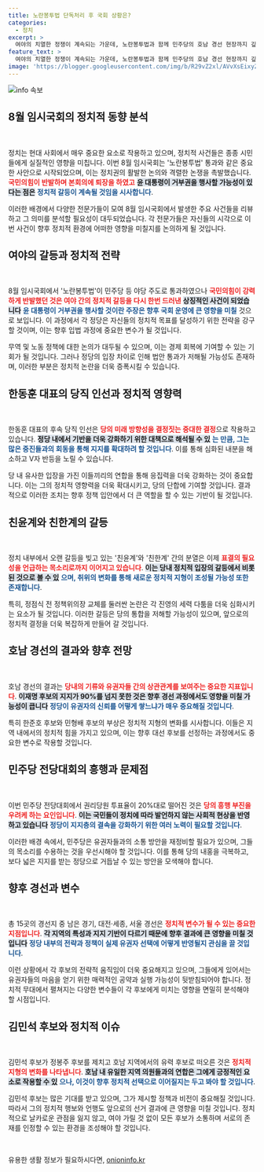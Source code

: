 ```yaml
---
title: 노란봉투법 단독처리 후 국회 상황은?
categories:
  - 정치
excerpt: >
  여야의 치열한 정쟁이 계속되는 가운데, 노란봉투법과 함께 민주당의 호남 경선 현장까지 깊이 파헤칩니다. 정치 전문가들이 전하는 신선하고 날카로운 시각을 놓치지 마세요!
feature_text: >
  여야의 치열한 정쟁이 계속되는 가운데, 노란봉투법과 함께 민주당의 호남 경선 현장까지 깊이 파헤칩니다. 정치 전문가들이 전하는 신선하고 날카로운 시각을 놓치지 마세요!
image: 'https://blogger.googleusercontent.com/img/b/R29vZ2xl/AVvXsEixyZcFfHzMRdzZMjFBmAUKJYCLCGyLL1o632UiGVXcaFdKo_bkvkuCioo0uUKlGfBVcT3P84aROyZIXSBEx3Aw5nCQ3pTgDom1WDC4m8eifvWiAmWEEVb4x6G_l8C0QH225ldMjyaFvpxGEBGNO37VmDTDMHGhJPq73UglMfDca1-0aw/s1600/blogspot.png'
---
```


<p><img src="https://blogger.googleusercontent.com/img/b/R29vZ2xl/AVvXsEixyZcFfHzMRdzZMjFBmAUKJYCLCGyLL1o632UiGVXcaFdKo_bkvkuCioo0uUKlGfBVcT3P84aROyZIXSBEx3Aw5nCQ3pTgDom1WDC4m8eifvWiAmWEEVb4x6G_l8C0QH225ldMjyaFvpxGEBGNO37VmDTDMHGhJPq73UglMfDca1-0aw/s1600/blogspot.png" alt="info 속보" /></p>

<h2 data-ke-size="size26">8월 임시국회의 정치적 동향 분석</h2>

<p data-ke-size="size16">&nbsp;</p>

<p>정치는 현대 사회에서 매우 중요한 요소로 작용하고 있으며, 정치적 사건들은 종종 시민들에게 실질적인 영향을 미칩니다. 이번 8월 임시국회는 '노란봉투법' 통과와 같은 중요한 사안으로 시작되었으며, 이는 정치권의 활발한 논의와 격렬한 논쟁을 촉발했습니다. <b><span style="color: #ee2323;">국민의힘이 반발하며 본회의에 퇴장을 하였고</span></b> <b><span style="background-color: #21538527;">윤 대통령이 거부권을 행사할 가능성이 있다는 점은</span></b> <b><span style="color: #1a5490;">정치적 갈등이 계속될 것임을 시사합니다</span></b>.</p>

<p>이러한 배경에서 다양한 전문가들이 모여 8월 임시국회에서 발생한 주요 사건들을 리뷰하고 그 의미를 분석할 필요성이 대두되었습니다. 각 전문가들은 자신들의 시각으로 이번 사건이 향후 정치적 환경에 어떠한 영향을 미칠지를 논의하게 될 것입니다. </p>

<h2 data-ke-size="size26">여야의 갈등과 정치적 전략</h2>

<p data-ke-size="size16">&nbsp;</p>

<p>8월 임시국회에서 '노란봉투법'이 민주당 등 야당 주도로 통과하였으나 <b><span style="color: #ee2323;">국민의힘이 강력하게 반발했던 것은 여야 간의 정치적 갈등을 다시 한번 드러낸</span></b> <b><span style="background-color: #21538527;">상징적인 사건이 되었습니다</span></b> <b><span style="color: #1a5490;">윤 대통령이 거부권을 행사할 것이란 주장은 향후 국회 운영에 큰 영향을 미칠</span></b> 것으로 보입니다. 이 과정에서 각 정당은 자신들의 정치적 목표를 달성하기 위한 전략을 강구할 것이며, 이는 향후 입법 과정에 중요한 변수가 될 것입니다.</p>

<p>무역 및 노동 정책에 대한 논의가 대두될 수 있으며, 이는 경제 회복에 기여할 수 있는 기회가 될 것입니다. 그러나 정당의 입장 차이로 인해 법안 통과가 저해될 가능성도 존재하며, 이러한 부분은 정치적 논란을 더욱 증폭시킬 수 있습니다.</p>

<h2 data-ke-size="size26">한동훈 대표의 당직 인선과 정치적 영향력</h2>

<p data-ke-size="size16">&nbsp;</p>

<p>한동훈 대표의 후속 당직 인선은 <b><span style="color: #ee2323;">당의 미래 방향성을 결정짓는 중대한 결정</span></b>으로 작용하고 있습니다. <b><span style="background-color: #21538527;">정당 내에서 기반을 더욱 강화하기 위한 대책으로 해석될 수 있</span></b> <b><span style="color: #1a5490;">는 만큼, 그는 많은 중진들과의 회동을 통해 지지를 확대하려 할 것입니다</span></b>. 이를 통해 심화된 내분을 해소하고 V자 반등을 노릴 수 있습니다.</p>

<p>당 내 유사한 입장을 가진 이들끼리의 연합을 통해 응집력을 더욱 강화하는 것이 중요합니다. 이는 그의 정치적 영향력을 더욱 확대시키고, 당의 단합에 기여할 것입니다. 결과적으로 이러한 조치는 향후 정책 입안에서 더 큰 역할을 할 수 있는 기반이 될 것입니다.</p>

<h2 data-ke-size="size26">친윤계와 친한계의 갈등</h2>

<p data-ke-size="size16">&nbsp;</p>

<p>정치 내부에서 오랜 갈등을 빚고 있는 '친윤계'와 '친한계' 간의 분열은 이제 <b><span style="color: #ee2323;">표결의 필요성을 언급하는 목소리로까지 이어지고 있습니다</span></b>. <b><span style="background-color: #21538527;">이는 당내 정치적 입장의 갈등에서 비롯된 것으로 볼 수 있</span></b> <b><span style="color: #1a5490;">으며, 취위의 변화를 통해 새로운 정치적 지형이 조성될 가능성 또한 존재합니다</span></b>.</p>

<p>특히, 정점식 전 정책위의장 교체를 둘러싼 논란은 각 진영의 세력 다툼을 더욱 심화시키는 요소가 될 것입니다. 이러한 갈등은 당의 통합을 저해할 가능성이 있으며, 앞으로의 정치적 결정을 더욱 복잡하게 만들어 갈 것입니다.</p>

<h2 data-ke-size="size26">호남 경선의 결과와 향후 전망</h2>

<p data-ke-size="size16">&nbsp;</p>

<p>호남 경선의 결과는 <b><span style="color: #ee2323;">당내의 기류와 유권자들 간의 상관관계를 보여주는 중요한 지표입니다</span></b>. <b><span style="background-color: #21538527;">이재명 후보의 지지가 90%를 넘지 못한 것은 향후 경선 과정에서도 영향을 미칠 가능성이 큽니다</span></b> <b><span style="color: #1a5490;">정당이 유권자의 신뢰를 어떻게 쌓느냐가 매우 중요해질 것입니다</span></b>.</p>

<p>특히 한준호 후보와 민형배 후보의 부상은 정치적 지형의 변화를 시사합니다. 이들은 지역 내에서의 정치적 힘을 가지고 있으며, 이는 향후 대선 후보를 선정하는 과정에서도 중요한 변수로 작용할 것입니다.</p>

<h2 data-ke-size="size26">민주당 전당대회의 흥행과 문제점</h2>

<p data-ke-size="size16">&nbsp;</p>

<p>이번 민주당 전당대회에서 권리당원 투표율이 20%대로 떨어진 것은 <b><span style="color: #ee2323;">당의 흥행 부진을 우려케 하는 요인입니다</span></b>. <b><span style="background-color: #21538527;">이는 국민들이 정치에 따라 발언하지 않는 사회적 현상을 반영하고 있습니다</span></b> <b><span style="color: #1a5490;">정당이 지지층의 결속을 강화하기 위한 여러 노력이 필요할 것입니다</span></b>.</p>

<p>이러한 배경 속에서, 민주당은 유권자들과의 소통 방안을 재정비할 필요가 있으며, 그들의 목소리를 수용하는 것을 우선시해야 할 것입니다. 이를 통해 당의 내홍을 극복하고, 보다 넓은 지지를 받는 정당으로 거듭날 수 있는 방안을 모색해야 합니다.</p>

<h2 data-ke-size="size26">향후 경선과 변수</h2>

<p data-ke-size="size16">&nbsp;</p>

<p>총 15곳의 경선지 중 남은 경기, 대전·세종, 서울 경선은 <b><span style="color: #ee2323;">정치적 변수가 될 수 있는 중요한 지점입니다</span></b>. <b><span style="background-color: #21538527;">각 지역의 특성과 지지 기반이 다르기 때문에 향후 결과에 큰 영향을 미칠 것입니다</span></b> <b><span style="color: #1a5490;">정당 내부의 전략과 정책이 실제 유권자 선택에 어떻게 반영될지 관심을 끌 것입니다</span></b>.</p>

<p>이런 상황에서 각 후보의 전략적 움직임이 더욱 중요해지고 있으며, 그들에게 있어서는 유권자들의 마음을 얻기 위한 매력적인 공약과 실행 가능성이 뒷받침되어야 합니다. 정치적 무대에서 펼쳐지는 다양한 변수들이 각 후보에게 미치는 영향을 면밀히 분석해야 할 시점입니다.</p>

<h2 data-ke-size="size26">김민석 후보와 정치적 이슈</h2>

<p data-ke-size="size16">&nbsp;</p>

<p>김민석 후보가 정봉주 후보를 제치고 호남 지역에서의 유력 후보로 떠오른 것은 <b><span style="color: #ee2323;">정치적 지형의 변화를 나타냅니다</span></b>. <b><span style="background-color: #21538527;">호남 내 유일한 지역 의원들과의 연합은 그에게 긍정적인 요소로 작용할 수 있</span></b> <b><span style="color: #1a5490;">으나, 이것이 향후 정치적 선택으로 이어질지는 두고 봐야 할 것입니다</span></b>.</p>

<p>김민석 후보는 많은 기대를 받고 있으며, 그가 제시할 정책과 비전이 중요해질 것입니다. 따라서 그의 정치적 행보와 언행도 앞으로의 선거 결과에 큰 영향을 미칠 것입니다. 정치적으로 날카로운 관점을 잃지 않고, 여야 가릴 것 없이 모든 후보가 소통하며 서로의 존재를 인정할 수 있는 환경을 조성해야 할 것입니다.</p>

<p data-ke-size="size16">&nbsp;</p>
유용한 생활 정보가 필요하시다면, <a href="https://onioninfo.kr" rel="dofollow">onioninfo.kr</a>


